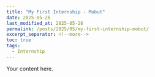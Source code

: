 ```yaml
---
title: "My First Internship - Mobut"
date: 2025-05-26
last_modified_at: 2025-05-26
permalink: /posts/2025/05/my-first-internship-mobut/
excerpt_separator: <!--more-->
toc: true
tags:
  - Internship
---
```


Your content here.
